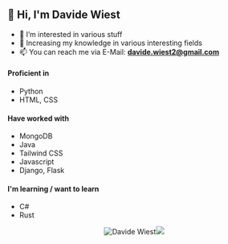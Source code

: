 ## 👋 Hi, I'm Davide Wiest
- 👀 I’m interested in various stuff
- 🌱 Increasing my knowledge in various interesting fields
- 📫 You can reach me via E-Mail: **[davide.wiest2@gmail.com](mailto:davide.wiest2@gmail.com)**

#### Proficient in
- Python
- HTML, CSS

#### Have worked with
- MongoDB
- Java
- Tailwind CSS
- Javascript
- Django, Flask

#### I'm learning / want to learn
- C#
- Rust


<p align="center"> <img src="https://github-readme-stats.vercel.app/api?username=DavideWiest&show_icons=true&hide_border=true&theme=gotham" alt="Davide Wiest" /><img src="https://github-readme-stats.vercel.app/api/top-langs/?username=DavideWiest&hide=css,scss&theme=gotham&hide_border=true"></p>

